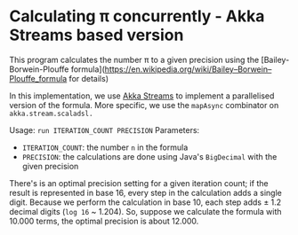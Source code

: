 # Calculating π concurrently - Akka Streams based version

This program calculates the number π to a given precision using
the [Bailey-Borwein-Plouffe formula](https://en.wikipedia.org/wiki/Bailey–Borwein–Plouffe_formula for details)

In this implementation, we use [Akka Streams](https://doc.akka.io/docs/akka/current/stream/)
to implement a parallelised version of the formula. More specific, we use the `mapAsync`
combinator on `akka.stream.scaladsl.`

Usage: `run ITERATION_COUNT PRECISION`
Parameters:
   - `ITERATION_COUNT`: the number `n` in the formula
   - `PRECISION`: the calculations are done using Java's
                `BigDecimal` with the given precision

There's is an optimal precision setting for a given iteration count;
if the result is represented in base 16, every step in the calculation
adds a single digit. Because we perform the calculation in base 10, each step
adds ± 1.2 decimal digits (`log 16` ~ 1.204). So, suppose we calculate the
formula with 10.000 terms, the optimal precision is about 12.000.